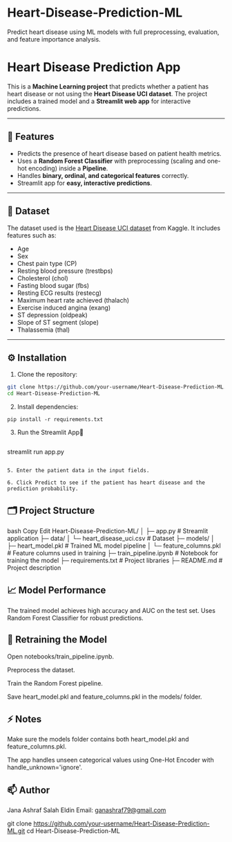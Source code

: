 # Heart-Disease-Prediction-ML
Predict heart disease using ML models with full preprocessing, evaluation, and feature importance analysis.
# Heart Disease Prediction App

This is a **Machine Learning project** that predicts whether a patient has heart disease or not using the **Heart Disease UCI dataset**. The project includes a trained model and a **Streamlit web app** for interactive predictions.

---

## 🧰 Features

- Predicts the presence of heart disease based on patient health metrics.
- Uses a **Random Forest Classifier** with preprocessing (scaling and one-hot encoding) inside a **Pipeline**.
- Handles **binary, ordinal, and categorical features** correctly.
- Streamlit app for **easy, interactive predictions**.

---

## 💾 Dataset

The dataset used is the [Heart Disease UCI dataset](https://www.kaggle.com/datasets/cherngs/heart-disease-uci) from Kaggle. It includes features such as:

- Age
- Sex
- Chest pain type (CP)
- Resting blood pressure (trestbps)
- Cholesterol (chol)
- Fasting blood sugar (fbs)
- Resting ECG results (restecg)
- Maximum heart rate achieved (thalach)
- Exercise induced angina (exang)
- ST depression (oldpeak)
- Slope of ST segment (slope)
- Thalassemia (thal)

---

## ⚙️ Installation

1. Clone the repository:

```bash
git clone https://github.com/your-username/Heart-Disease-Prediction-ML.git
cd Heart-Disease-Prediction-ML

``` 
2. Install dependencies:

```
pip install -r requirements.txt

```
3. Run the Streamlit App🚀
   
   ```
streamlit run app.py

```

5. Enter the patient data in the input fields.

6. Click Predict to see if the patient has heart disease and the prediction probability.

```
## 🗂 Project Structure

bash
Copy
Edit
Heart-Disease-Prediction-ML/
│
├─ app.py                     # Streamlit application
├─ data/
│   └─ heart_disease_uci.csv  # Dataset
├─ models/
│   ├─ heart_model.pkl         # Trained ML model pipeline
│   └─ feature_columns.pkl    # Feature columns used in training
├─ train_pipeline.ipynb       # Notebook for training the model
├─ requirements.txt           # Project libraries
├─ README.md                 # Project description

## 📈 Model Performance
The trained model achieves high accuracy and AUC on the test set.
Uses Random Forest Classifier for robust predictions.

## 🔄 Retraining the Model

Open notebooks/train_pipeline.ipynb.

Preprocess the dataset.

Train the Random Forest pipeline.

Save heart_model.pkl and feature_columns.pkl in the models/ folder.

## ⚡ Notes
Make sure the models folder contains both heart_model.pkl and feature_columns.pkl.

The app handles unseen categorical values using One-Hot Encoder with handle_unknown='ignore'.

## 📫 Author
Jana Ashraf Salah Eldin
Email: ganashraf79@gmail.com

git clone https://github.com/your-username/Heart-Disease-Prediction-ML.git
cd Heart-Disease-Prediction-ML
